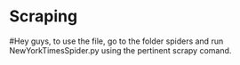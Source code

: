 # Scraping
#Hey guys, to use the file, go to the folder spiders and run NewYorkTimesSpider.py using the pertinent scrapy comand.
